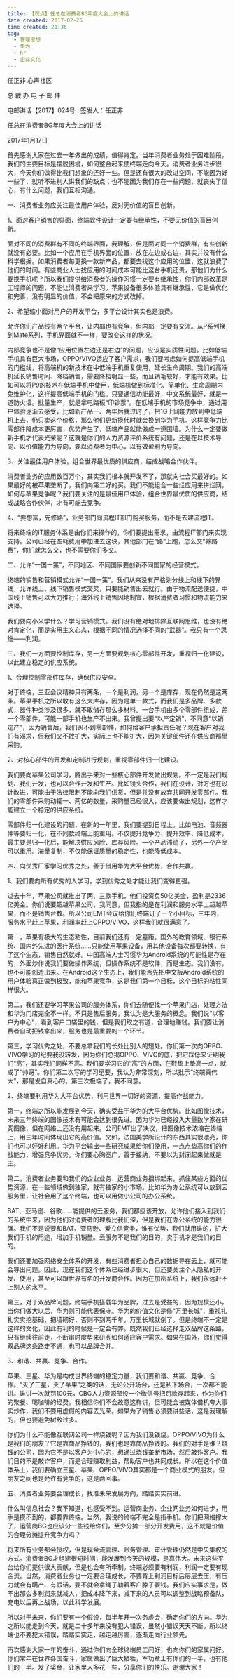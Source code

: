 ```yaml
---
title: 【观点】任总在消费者BG年度大会上的讲话   
date created: 2017-02-25  
time created: 21:36  
tag:   
  - 管理思想   
  - 华为   
  - hr   
  - 企业文化  
---
```


任正非 心声社区  

总 裁 办 电 子 邮 件  

电邮讲话【2017】024号   签发人：任正非  

任总在消费者BG年度大会上的讲话  

2017年1月17日  

首先感谢大家在过去一年做出的成绩，值得肯定。当年消费者业务处于困难阶段，我们的主要目标是摆脱困境，如何整合起来使终端走向今天。消费者业务进步很大，今天你们做得比我们想象的还好一些。但是还有很大的改进空间，不能因为好一些了，就听不进别人讲我们的缺点；也不能因为我们存在一些问题，就丧失了信心，有什么问题，我们互相沟通。  

一、消费者业务应关注最佳用户体验，反对无价值的盲目创新。  

1、面对客户销售的界面，终端软件设计一定要有继承性，不要无价值的盲目创新。  

面对不同的消费群有不同的终端界面，我理解，但是面对同一个消费群，有些创新就没有必要。比如一个应用在手机界面的位置，放在左边或右边，其实并没有什么科学根据。如果消费者每更换一款新产品，都要去找这个应用的位置，这就浪费了他们的时间。有些商业人士找应用的时间成本可能比这台手机还贵，那他们为什么要换手机呢？所以我们提供给消费者的操作习惯一定要有继承性，你们内部改革是工程师的问题，不能让消费者来学习。苹果设备很多体验具有继承性，它是做优化和完善，没有明显的价值，不会把原来的方式改掉。  

2、希望缩小面对用户的开发平台，多平台设计其实也是浪费。  

允许你们产品线有两个平台，让内部也有竞争，但内部一定要有交流。从P系列换到Mate系列，手机界面就不一样，要改变这样的状况。  

内部竞争也不是像“应用位置左边还是右边”的问题，应该是实质性问题。比如低端手机具有巨大市场，OPPO/VIVO适应了客户需求，我们要考虑如何提高低端手机的门槛线，将高端机的新技术在中低端手机重复使用，延长生命周期。我们的高端机延长销售时间、降档销售，需要降档明显一些，而且销毛较好，才能有效果。比如可以将P9的技术在低端手机中使用，低端机做到标准化、简单化、生命周期内免维护化，这样提高低端手机的门槛。只要通信功能最好，中文系统最好，就是一道防火墙。批量生产，就是拿电路板“印钞票”。在低端手机的市场竞争中，通过用户体验逐渐去感受，比如新产品一、两年后就过时了，把1G上网能力放到中低端机上去，仍只卖这个价格，那么他们更新换代时就会换到华为手机。这样竞争力比零部件降成本更厉害，优势产生了，低端产品就能做成一道围墙。为什么一定要做新手机才代表光荣呢？这就是你们的人力资源评价系统有问题，还是在以技术导向、以价值能力为导向，要以消费者为中心，以有效盈利为导向。  

3、关注最佳用户体验，组合世界最优质的供应商，结成战略合作伙伴。  

消费者业务的应用数百万个，其实我们根本就开发不了，那就向社会买最好的。如果最好的被苹果垄断了，我们向第二好的买。我们不能组合一些烂应用来拼烂网，如何与苹果竞争呢？我们要关注的是最佳用户体验，组合世界最优质的供应商，结成战略合作伙伴，才有可能去竞争。  

4、“要想富，先修路”，业务部门向流程IT部门购买服务，而不是去建流程IT。  

将来终端的IT服务体系是由你们来操作的，你们要提出需求，由流程IT部门来实现支持。公司已经在空耗费用中加进去这块，其他部门在“路”上跑，怎么交“养路费”，你们就怎么交，也不需要你们多交。  

二、允许“一国一策”，不同地区、不同国家要创新不同国家的经营模式。  

终端的销售和营销模式允许“一国一策”。我们从来没有严格划分线上和线下的界线，允许线上、线下销售模式交叉，只要能销售出去就行。由于物流配送便捷，中国线上销售可以大力推行；海外线上销售因地制宜，根据消费者习惯和物流能力来选择。  

我们要向小米学什么？学习营销模式。我们没有绝对地排除互联网思维，也没有绝对肯定化，而是实用主义心态，根据不同的情况选择不同的“武器”。我只有一个思维——利润。  

三、我们一方面要控制库存，另一方面要规划核心零部件开发，重视归一化建设，以此建立稳定的供应系统。  

1、合理控制零部件库存，确保供应安全。  

对于终端，三亚会议精神只有两条，一个是利润，另一个是库存，现在仍然是这两条。苹果手机之所以敢有这么大库存，因为是单一款式，而我们是多品牌、多款式，器件种类涉及很多，就不敢储存那么多材料。一台手机由多个零部件组成，差一个零部件，可能一部手机也生产不出来。我曾提出要“以产定销”，不同意“以销定产”，因为销售后，我们买不到零部件，如何给客户承担责任呢？现在客户对我们有渴求，但我们又不敢扩大，实际上也不能扩大，因为关键部件还在供应商那里采购。  

2、对核心部件的开发和定制进行规划，重视零部件归一化建设。  

我们要向苹果公司学习，腾出手来对一些核心部件开发做出规划。不一定是我们规划、我们开发，也可以合作开发和生产。比如镜头合作，我们在设计，对方也在设计改进，可能由于法律限制不能向我们供货，但是并没有放弃共同开发零部件。我们的零部件采购动辄一、两亿的数量，采购量已经很大，应该要做出规划，这样才能建立一个稳定的供应系统。  

零部件归一化建设的问题，在新的一年里，我们要提到日程上。比如电池、音频器件等要归一化，在不同款终端上能重用。不仅提升竞争力、提升效率、降低成本，最主要是归一化后，能解决供应风险、库存风险。一个产品滞销了，另外一个产品可以重用。海量复制，不仅能保证质量的稳定性，也能降低成本。  

四、向优秀厂家学习优秀之处，善于借用华为大平台优势，合作共赢。  

1、我们要向所有优秀的人学习，学到优秀之处才能让我们变得更强。  

过去十年，苹果公司就推出了两、三款手机，他们投资负50亿美金，盈利是2336亿美金。你们说要超越苹果公司，我同意，但我指的是在利润和服务水平上超越苹果，而不是销售台数。所以公司EMT会议给你们终端订了一个小目标，三年内，服务水平赶上苹果，利润率赶上OPPO/VIVO，这样我们就很满意了。  

第一，苹果有极大的生态粘性，目前我们还有一定差距。国外的教育领域、银行系统、国内外先进的医疗系统……只能使用苹果设备，用其他设备每次都要转换，有了这个生态，销售自然就好。中国高端人士习惯华为Android系统的可能性是存在的，外面炒作说我们要做操作系统，但操作系统不是软件，而是生态。我们没有，也不可能创造出来。在Android这个生态上，我们能否先把中文版Android系统的用户体验真正做到极致，能和苹果竞争，这是我们第一个目标，这个目标的粘性同样很大。  

第二，我们还要学习苹果公司的服务体系，你们去随便找一个苹果门店，处理方法和华为门店完全不一样。不只是售后服务，我认为是大服务的概念。我们说“以客户为中心”，看到客户口袋里的钱，但是我们取之有道，合理地赚钱。我们要让消费者自动把钱拿出来，服务也是最重要的一个环节。  

第三，学习优秀之处，不要总拿我们的长处比别人的短处。你们第一次向OPPO、VIVO学习的纪要我没转发，因为你们总揭OPPO、VIVO的底，把它踩低来证明我们“高”，其实我们同样不高。我们要学习它的“高”的方面，在鞋垫上垫高一点，就成了“帅哥”。你们第二次写的学习纪要，我认为非常深刻，所以批示“终端真伟大”，那是发自真心的。第三次极端了，我不同意。  

2、终端要利用华为大平台优势，利用世界一切好的资源，提高作战能力。  

第一，终端之所以能发展到今天，确实受益于华为的大平台优势。比如图像技术，未来三年终端的图像技术有可能会达到很先进。因为华为已经投入大量数学家在研究图像，但在网络上还没有用起来。公司EMT出了决议，把图像技术浓缩在终端上，用三年时间体现出它的高价值。又如，法国美学所设计的东西其实很漂亮，你们也可以好好利用。华为平台输出一些研究成果给你们使用，一点点垫高你们的作战能力，增强竞争优势。你们要心胸宽广，善于接纳，不要以为封闭起来做就是王。  

第二，消费者业务要和我们的企业业务、运营商业务捆绑起来，抓住某些方面的优势资源，在一些领域做到独家，就有独家的小市场。比如华为办公系统可以放到云服务里，让社会用了这个终端，也可以用做小公司的办公系统。  

BAT、亚马逊、谷歌……能提供的云服务，我们都应该开放，允许他们接入到我们的系统中来，因为他们对消费者的理解比我们深，但是我们在办公系统的能力很强。我们不是说要和BAT、亚马逊、爱立信竞争，谁有优势，我们就用谁的，扩大我们手机的用途，增加手机销量。云服务不是我们的目的，卖手机才是我们的目的。  

我们还要加强网络安全体系的开发，有些消费者担心自己的数据导在云上，就可能会导出问题。因此，现在我们这个体系已经进步很大，但还要关注个人隐私的开发、使用，甚至可以跟世界有名的开发商合作。因为在加密系统上，我们永远赶不上别人的水平。  

第三，对于双品牌问题，终端手机搭载华为品牌，过去是受益的，因为规模还小，当你们做大以后，华为则可能代表保守。华为的价值文化是修“万里长城”，重视扎扎实实挖基础，把墙砌好，否则不到两千年，万里长城就倒了。但是终端不一定是这样的文化，因此有利的时候是一定会有弊。既然我们已经选择走双品牌这条路，只有继续往前走，不断审时度势来研究如何适应客户需求。如果在国外，你们觉得双品牌这条路走不通，也可以品牌合并。  

3、和谐、共赢、竞争、合作。  

苹果、三星、华为是构成世界终端的稳定力量，我们要和谐、共赢、竞争、合作。“灭了三星，灭了苹果”之类的话，无论公开场合，还是私下场合，一次都不能讲。谁讲一次就罚100元，CBG人力资源部设一个微信号把罚款存起来，作为你们的聚餐、喝咖啡的经费。我相信你们不会故意这样讲，但可能会被媒体借机夸大事实炒作，我们不要用虚假的内容去光荣。如果为了销售必须要讲些话，这是我理解的，但也要避免树敌过多。  

你们为什么不能像互联网公司一样烧钱呢？因为我们没钱烧。OPPO/VIVO为什么是我们的朋友？它是靠商品挣钱的，我们也是靠商品挣钱的。我们的对手是谁？烧钱的公司，因为它不是以客户为中心的，想通过烧钱垄断市场，然后敲诈客户。我们目的不是敲诈客户，而是合理赚取利益，帮助客户也共同成长。所以在这个价值体系上，我们要确立三星、苹果、OPPO/VIVO其实都是一个商业模式的朋友。但朋友之间也是允许有竞争的，这是两回事。  

五、消费者业务要合理成长，找准未来发展方向，踏踏实实前进。  

什么叫信息社会？我不知道，也感受不到。运营商业务、企业网业务如何进步，用手是摸不到的，都要靠终端。当然，我说的终端不完全是指手机。你们把网络撑大了，运营商BG也应该分一些钱给你们，至少分摊一部分开发费用，这不就是价值的合理分摊提升竞争力吗？  

将来所有业务都会授权，但是现金流管理、账务管理、审计管理仍然是中央集权的方式。消费者BG才组建很短时间，能发展到今天的规模，是真伟大。未来这些平台给你们提供很大贡献，但是也会有所牵制。终端必须要有利润，利润一定要有现金流。当然，消费者业务也一定要合理成长，不要背上利润目标后层层去压，有压力就会有瞒产、有假话，要不就会拿绳子勒着客户脖子要钱。我们应实事求是，做不出那么多利润来就减人，把成本降下来，减下来的人员可以调整到战略预备队，充电以后再上战场，以此科学发展。  

所以对于未来，你们要有一个假设，每半年开一次务虚会，确定你们的方向。华为之所以能走到今天，就是二十多年来没有犯大错误，虽然小错误天天不断。所以终端也不要犯大错误，踏踏实实走，越走越厉害，逐渐走向行业领先。  

再次感谢大家一年的奋斗，通过你们向全球终端员工问好，也向你们的家属问好。你们常年在世界各国奋斗，家属做出了巨大牺牲，军功章上有你们的一半，也有他们的一半。发了奖金，让家里人多花一些，分享你们的快乐。谢谢大家！  
